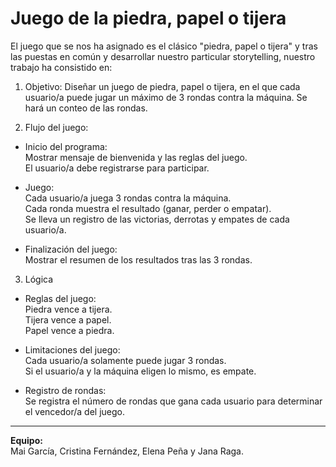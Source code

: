 # Juego de la piedra, papel o tijera

El juego que se nos ha asignado es el clásico "piedra, papel o tijera" y tras las puestas en común y desarrollar nuestro particular storytelling, nuestro trabajo ha consistido en:

1. Objetivo: Diseñar un juego de piedra, papel o tijera, en el que cada usuario/a puede jugar un máximo de 3 rondas contra la máquina. Se hará un conteo de las rondas.

2. Flujo del juego:

- Inicio del programa:  
  Mostrar mensaje de bienvenida y las reglas del juego.  
  El usuario/a debe registrarse para participar.

- Juego:  
  Cada usuario/a juega 3 rondas contra la máquina.  
  Cada ronda muestra el resultado (ganar, perder o empatar).  
  Se lleva un registro de las victorias, derrotas y empates de cada usuario/a.

- Finalización del juego:  
  Mostrar el resumen de los resultados tras las 3 rondas.

3. Lógica

- Reglas del juego:  
  Piedra vence a tijera.  
  Tijera vence a papel.  
  Papel vence a piedra.

- Limitaciones del juego:  
  Cada usuario/a solamente puede jugar 3 rondas.  
  Si el usuario/a y la máquina eligen lo mismo, es empate.

- Registro de rondas:  
  Se registra el número de rondas que gana cada usuario para determinar el vencedor/a del juego.

---

**Equipo:**  
Mai García, Cristina Fernández, Elena Peña y Jana Raga.
